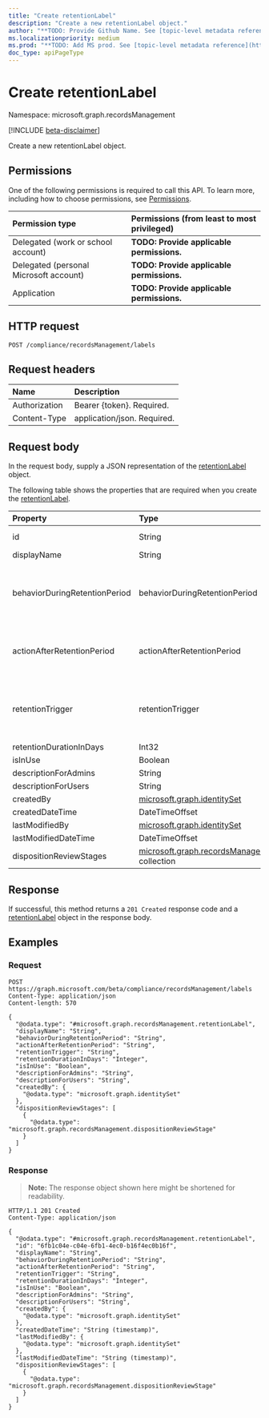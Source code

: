 ```yaml
---
title: "Create retentionLabel"
description: "Create a new retentionLabel object."
author: "**TODO: Provide Github Name. See [topic-level metadata reference](https://msgo.azurewebsites.net/add/document/guidelines/metadata.html#topic-level-metadata)**"
ms.localizationpriority: medium
ms.prod: "**TODO: Add MS prod. See [topic-level metadata reference](https://msgo.azurewebsites.net/add/document/guidelines/metadata.html#topic-level-metadata)**"
doc_type: apiPageType
---
```


# Create retentionLabel
Namespace: microsoft.graph.recordsManagement

[!INCLUDE [beta-disclaimer](../../includes/beta-disclaimer.md)]

Create a new retentionLabel object.

## Permissions
One of the following permissions is required to call this API. To learn more, including how to choose permissions, see [Permissions](/graph/permissions-reference).

|Permission type|Permissions (from least to most privileged)|
|:---|:---|
|Delegated (work or school account)|**TODO: Provide applicable permissions.**|
|Delegated (personal Microsoft account)|**TODO: Provide applicable permissions.**|
|Application|**TODO: Provide applicable permissions.**|

## HTTP request

<!-- {
  "blockType": "ignored"
}
-->
``` http
POST /compliance/recordsManagement/labels
```

## Request headers
|Name|Description|
|:---|:---|
|Authorization|Bearer {token}. Required.|
|Content-Type|application/json. Required.|

## Request body
In the request body, supply a JSON representation of the [retentionLabel](../resources/recordsmanagement-retentionlabel.md) object.

The following table shows the properties that are required when you create the [retentionLabel](../resources/recordsmanagement-retentionlabel.md).

|Property|Type|Description|
|:---|:---|:---|
|id|String|**TODO: Add Description** Inherited from [entity](../resources/recordsmanagement-entity.md)|
|displayName|String|**TODO: Add Description**|
|behaviorDuringRetentionPeriod|behaviorDuringRetentionPeriod|**TODO: Add Description**. The possible values are: `doNotRetain`, `retain`, `retainAsRecord`, `retainAsRegulatoryRecord`, `unknownFutureValue`.|
|actionAfterRetentionPeriod|actionAfterRetentionPeriod|**TODO: Add Description**. The possible values are: `none`, `delete`, `startDispositionReview`, `unknownFutureValue`.|
|retentionTrigger|retentionTrigger|**TODO: Add Description**. The possible values are: `dateLabeled`, `dateCreated`, `dateModified`, `dateOfEvent`, `unknownFutureValue`.|
|retentionDurationInDays|Int32|**TODO: Add Description**|
|isInUse|Boolean|**TODO: Add Description**|
|descriptionForAdmins|String|**TODO: Add Description**|
|descriptionForUsers|String|**TODO: Add Description**|
|createdBy|[microsoft.graph.identitySet](../resources/recordsmanagement-identityset.md)|**TODO: Add Description**|
|createdDateTime|DateTimeOffset|**TODO: Add Description**|
|lastModifiedBy|[microsoft.graph.identitySet](../resources/recordsmanagement-identityset.md)|**TODO: Add Description**|
|lastModifiedDateTime|DateTimeOffset|**TODO: Add Description**|
|dispositionReviewStages|[microsoft.graph.recordsManagement.dispositionReviewStage](../resources/recordsmanagement-dispositionreviewstage.md) collection|**TODO: Add Description**|



## Response

If successful, this method returns a `201 Created` response code and a [retentionLabel](../resources/recordsmanagement-retentionlabel.md) object in the response body.

## Examples

### Request
<!-- {
  "blockType": "request",
  "name": "create_retentionlabel_from_"
}
-->
``` http
POST https://graph.microsoft.com/beta/compliance/recordsManagement/labels
Content-Type: application/json
Content-length: 570

{
  "@odata.type": "#microsoft.graph.recordsManagement.retentionLabel",
  "displayName": "String",
  "behaviorDuringRetentionPeriod": "String",
  "actionAfterRetentionPeriod": "String",
  "retentionTrigger": "String",
  "retentionDurationInDays": "Integer",
  "isInUse": "Boolean",
  "descriptionForAdmins": "String",
  "descriptionForUsers": "String",
  "createdBy": {
    "@odata.type": "microsoft.graph.identitySet"
  },
  "dispositionReviewStages": [
    {
      "@odata.type": "microsoft.graph.recordsManagement.dispositionReviewStage"
    }
  ]
}
```


### Response
>**Note:** The response object shown here might be shortened for readability.
<!-- {
  "blockType": "response",
  "truncated": true,
  "@odata.type": "microsoft.graph.recordsManagement.retentionLabel"
}
-->
``` http
HTTP/1.1 201 Created
Content-Type: application/json

{
  "@odata.type": "#microsoft.graph.recordsManagement.retentionLabel",
  "id": "6fb1c04e-c04e-6fb1-4ec0-b16f4ec0b16f",
  "displayName": "String",
  "behaviorDuringRetentionPeriod": "String",
  "actionAfterRetentionPeriod": "String",
  "retentionTrigger": "String",
  "retentionDurationInDays": "Integer",
  "isInUse": "Boolean",
  "descriptionForAdmins": "String",
  "descriptionForUsers": "String",
  "createdBy": {
    "@odata.type": "microsoft.graph.identitySet"
  },
  "createdDateTime": "String (timestamp)",
  "lastModifiedBy": {
    "@odata.type": "microsoft.graph.identitySet"
  },
  "lastModifiedDateTime": "String (timestamp)",
  "dispositionReviewStages": [
    {
      "@odata.type": "microsoft.graph.recordsManagement.dispositionReviewStage"
    }
  ]
}
```

